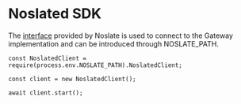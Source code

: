 # Noslated SDK
The [interface](/noslate_workers/api/sdk) provided by Noslate is used to connect to the Gateway implementation and can be introduced through NOSLATE_PATH.

```
const NoslatedClient = require(process.env.NOSLATE_PATH).NoslatedClient;

const client = new NoslatedClient();

await client.start();
```

